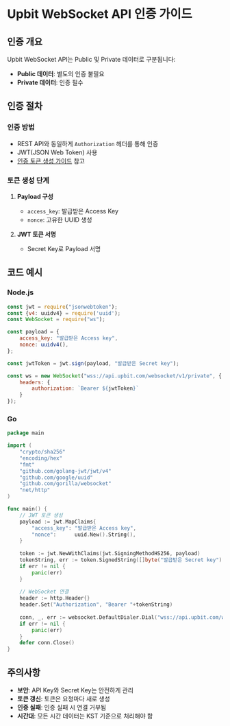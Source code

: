 # Upbit WebSocket API 인증 가이드

## 인증 개요

Upbit WebSocket API는 Public 및 Private 데이터로 구분됩니다:
- **Public 데이터**: 별도의 인증 불필요
- **Private 데이터**: 인증 필수

## 인증 절차

### 인증 방법
- REST API와 동일하게 `Authorization` 헤더를 통해 인증
- JWT(JSON Web Token) 사용
- [인증 토큰 생성 가이드](/kr/docs/create-authorization-request) 참고

### 토큰 생성 단계
1. **Payload 구성**
   - `access_key`: 발급받은 Access Key
   - `nonce`: 고유한 UUID 생성

2. **JWT 토큰 서명**
   - Secret Key로 Payload 서명

## 코드 예시

### Node.js
```javascript
const jwt = require("jsonwebtoken");
const {v4: uuidv4} = require('uuid');
const WebSocket = require("ws");

const payload = {
    access_key: "발급받은 Access key",
    nonce: uuidv4(),
};

const jwtToken = jwt.sign(payload, "발급받은 Secret key");

const ws = new WebSocket("wss://api.upbit.com/websocket/v1/private", {
    headers: {
        authorization: `Bearer ${jwtToken}`
    }
});
```

### Go
```go
package main

import (
    "crypto/sha256"
    "encoding/hex"
    "fmt"
    "github.com/golang-jwt/jwt/v4"
    "github.com/google/uuid"
    "github.com/gorilla/websocket"
    "net/http"
)

func main() {
    // JWT 토큰 생성
    payload := jwt.MapClaims{
        "access_key": "발급받은 Access key",
        "nonce":      uuid.New().String(),
    }
    
    token := jwt.NewWithClaims(jwt.SigningMethodHS256, payload)
    tokenString, err := token.SignedString([]byte("발급받은 Secret key"))
    if err != nil {
        panic(err)
    }
    
    // WebSocket 연결
    header := http.Header{}
    header.Set("Authorization", "Bearer "+tokenString)
    
    conn, _, err := websocket.DefaultDialer.Dial("wss://api.upbit.com/websocket/v1/private", header)
    if err != nil {
        panic(err)
    }
    defer conn.Close()
}
```

## 주의사항
- **보안**: API Key와 Secret Key는 안전하게 관리
- **토큰 갱신**: 토큰은 요청마다 새로 생성
- **인증 실패**: 인증 실패 시 연결 거부됨
- **시간대**: 모든 시간 데이터는 KST 기준으로 처리해야 함
